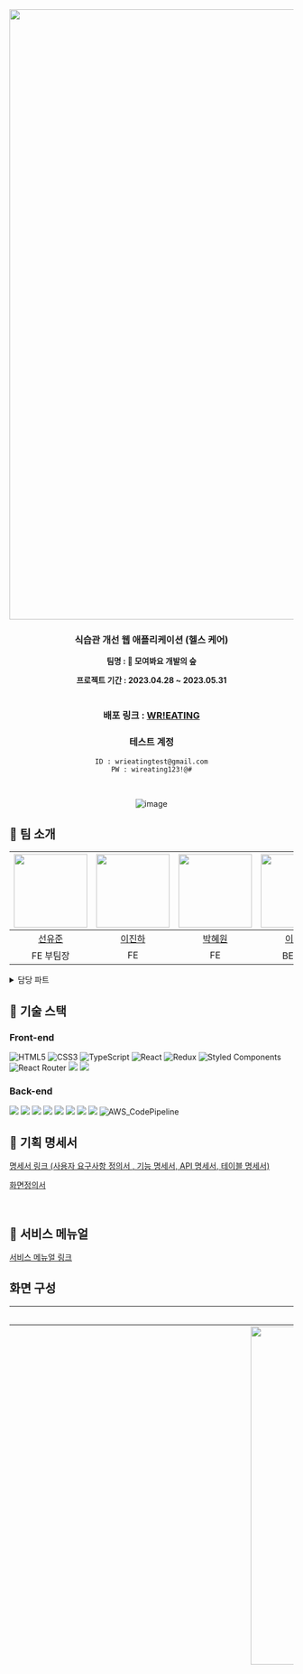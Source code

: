 <div align="center">

<img width="1082" alt="main" src="https://github.com/codestates-seb/seb43_main_004/assets/120611048/8715771d-ef0e-4aba-8fb2-bf025cc1284c">

### 식습관 개선 웹 애플리케이션 (헬스 케어)
  
**팀명 : 🌳 모여봐요 개발의 숲**
  
**프로젝트 기간 : 2023.04.28 ~ 2023.05.31**   
<br />

  ### 배포 링크 : <a href="http://fe-004-s3-bucket.s3-website.ap-northeast-2.amazonaws.com" target="_blank">WR!EATING</a>
  ### 테스트 계정
    ID : wrieatingtest@gmail.com
    PW : wireating123!@#
<br />
  
  ![image](https://github.com/codestates-seb/seb43_main_004/assets/120611048/67e5e99c-f8f2-4921-b4c2-49da9c79801c)
  </div>
  
## 👥 팀 소개
  |<img src="https://github.com/codestates-seb/seb43_main_004/assets/120611048/c194e140-fb6b-4bec-8b60-5b8398258e86" width="130px" />|<img src="https://github.com/codestates-seb/seb43_main_004/assets/120611048/7a00c040-21d8-47d7-98fa-4efe958eb9df" width="130px" />|<img src="https://github.com/codestates-seb/seb43_main_004/assets/120611048/775978f1-50ce-4372-be50-e3a2a254f175" width="130px" />|<img src="https://github.com/codestates-seb/seb43_main_004/assets/120611048/fd4b071f-c773-4a17-b27f-ec9656290fa5" width="130px" />|<img src="https://github.com/codestates-seb/seb43_main_004/assets/120611048/1c7f47bc-6dba-4d67-b189-5ac3148256fd" width="130px" />|<img src="https://github.com/codestates-seb/seb43_main_004/assets/120611048/7d9b4c3c-61a8-4840-9203-02f60201a4f6" width="130px" />|
|:---:|:---:|:---:|:---:|:---:|:---:|
|[선유준](https://github.com/YujunSun0)|[이진하](https://github.com/idx123)|[박혜원](https://github.com/moondrop0816)|[이용석](https://github.com/021Skyfall)|[김석현](https://github.com/kimtjrgus)|[임채영](https://github.com/CHEYOUNG-LIM)|
|FE 부팀장|FE|FE|BE 팀장|BE|BE|

<details>
  <summary>담당 파트</summary>
  <div markdown="1">
    
<br />

  **선유준**
  - 일기 전체 / 상세조회, 영양성분 아카이브, Pagination 컴포넌트, AWS 배포
    
  **이진하**
  - 회원가입, 로그인, 마이페이지, 에러페이지 분기
    
  **박혜원**
  - 일기 작성 / 수정, 레시피 아카이브, 랜딩페이지
    
  **이용석**
  - 일기, 아카이브, 검색, 통계, AWS 배포, DB 데이터 관리, 추천
    
  **김석현**
  - 회원 관리, 회원 이메일 인증, JWT, 추천
    
  **임채영**
  - 회원 이메일 인증, 일기, 통계, 추천

</div>
</details>

## 🔧 기술 스택

### Front-end
 ![HTML5](https://img.shields.io/badge/html5-%23E34F26.svg?style=for-the-badge&logo=html5&logoColor=white)
  ![CSS3](https://img.shields.io/badge/css3-%231572B6.svg?style=for-the-badge&logo=css3&logoColor=white)
  ![TypeScript](https://img.shields.io/badge/typescript-%23007ACC.svg?style=for-the-badge&logo=typescript&logoColor=white)
  ![React](https://img.shields.io/badge/react-%2320232a.svg?style=for-the-badge&logo=react&logoColor=%2361DAFB)
  ![Redux](https://img.shields.io/badge/redux-%23593d88.svg?style=for-the-badge&logo=redux&logoColor=white)
  ![Styled Components](https://img.shields.io/badge/styled--components-DB7093?style=for-the-badge&logo=styled-components&logoColor=white)
  ![React Router](https://img.shields.io/badge/React_Router-CA4245?style=for-the-badge&logo=react-router&logoColor=white)
  <img src="https://img.shields.io/badge/axios-5A29E4?style=for-the-badge&logo=axios&logoColor=white">
  <img src="https://img.shields.io/badge/amazon s3-569A31?style=for-the-badge&logo=amazon s3&logoColor=white">


   
   ### Back-end
   <img src="https://img.shields.io/badge/java-1E8CBE?style=for-the-badge&logo=java&logoColor=white"> <img src="https://img.shields.io/badge/intellijidea-000000?style=for-the-badge&logo=intellijidea&logoColor=white">
    <img src="https://img.shields.io/badge/spring boot-6DB33F?style=for-the-badge&logo=spring boot&logoColor=white">
    <img src="https://img.shields.io/badge/spring security-6DB33F?style=for-the-badge&logo=spring security&logoColor=white">
    <img src="https://img.shields.io/badge/mySQL-4479A1?style=for-the-badge&logo=mySQL&logoColor=white">
    <img src="https://img.shields.io/badge/JWT-d63aff?style=for-the-badge&logo=JWT&logoColor=white">
    <img src="https://img.shields.io/badge/Amazon EC2-FF9900?style=for-the-badge&logo=Amazon EC2&logoColor=white">
    <img src="https://img.shields.io/badge/amazonrds-527FFF?style=for-the-badge&logo=amazonrds&logoColor=white">
    ![AWS_CodePipeline](https://img.shields.io/badge/AWS%20CodePipeline-006400?style=for-the-badge&logo=amazonaws&logoColor=white)
    
  ## 📒 기획 명세서
<a href="https://docs.google.com/spreadsheets/d/1r1z-flmsb0mMFvObuiKCDWMLEmTVEcC0ZOskWY64zR4/edit#gid=0" target="_blank">명세서 링크 (사용자 요구사항 정의서 , 기능 명세서, API 명세서, 테이블 명세서)</a>  

<a href="https://www.figma.com/file/9FtFxhpgFSt9Pq3IELT2Xw/main-project?type=design&node-id=224%3A4633&t=Smg1CZ3CQTPGwjXk-1" target="_blank">화면정의서</a> 

<br />
  
  ## 📗 서비스 메뉴얼
 
  <a href="https://file.notion.so/f/s/87764714-b11a-45da-822f-ab4a82da5744/SEB_43_Main_04_team_menual.pdf?id=8131f9d7-34ca-4d6c-8958-5e33057a9b43&table=block&spaceId=82d63a72-8254-4cde-bf1e-b2597b7c099c&expirationTimestamp=1685525684937&signature=Qs8jAlQyYnmuA6cLMYeMy-js2ahK2qgMqGWRP3Q6vIk&downloadName=SEB_43_Main_04_team_menual.pdf" target="_blank">서비스 메뉴얼 링크</a> 
   
## 화면 구성
|메인페이지|로그인|
|:---:|:---:|
|<img src="https://github.com/codestates-seb/seb43_main_004/assets/120611048/ac69a6a9-65d8-48bb-94c4-59c06f8a2ec9" height="600px"/>|![회원가입 - 로그인](https://github.com/codestates-seb/seb43_main_004/assets/120611048/46904016-2c40-46b0-9d51-9477e672bd20)|
|회원가입|마이페이지|
|![회원가입](https://github.com/codestates-seb/seb43_main_004/assets/120611048/df7cba01-c46f-4319-a002-65e8a3b79255)|<img width="1440" alt="스크린샷 2023-05-30 오후 5 45 51" src="https://github.com/codestates-seb/seb43_main_004/assets/120611048/23f6b845-b35a-4e15-baa0-535a8eb9c531">|
|식단 일기|식단 일기 상세페이지|
|![일기 조회 전체페이지](https://github.com/codestates-seb/seb43_main_004/assets/120611048/d873f5fb-7a53-433a-b63d-e0da98b1f970)|![일기 상세조회](https://github.com/codestates-seb/seb43_main_004/assets/120611048/b283f95e-1d04-41cc-b153-4ad83c5a5124)|
|식단 등록 / 수정|영양성분 아카이브|
|![수정 - 데이터 입력됨](https://github.com/codestates-seb/seb43_main_004/assets/120611048/fd4fb295-6aa8-4fd8-958f-401dc801e636)|<img width="1440" alt="스크린샷 2023-05-30 오후 5 56 18" src="https://github.com/codestates-seb/seb43_main_004/assets/120611048/498ab7e9-c631-4c1c-9b87-feab818d29eb">|
|레시피 아카이브|
|<img width="1440" alt="스크린샷 2023-05-30 오후 5 58 14" src="https://github.com/codestates-seb/seb43_main_004/assets/120611048/ef162f82-8161-4fc1-b79f-b47de291feb2">|
<br>
<br>
  
   
 ##  ERD(Entity Relationship Diagram) 
![ERD](https://github.com/codestates-seb/seb43_main_004/assets/120611048/9eba74d5-3549-4af8-b712-4ddcf49a5279)

<img width="579" alt="스크린샷 2023-05-30 오후 6 08 01" src="https://github.com/codestates-seb/seb43_main_004/assets/120611048/b03c74e9-d199-4d34-ad96-b82fb37d2698">

